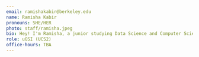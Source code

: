 ```yaml
---
email: ramishakabir@berkeley.edu
name: Ramisha Kabir
pronouns: SHE/HER
photo: staff/ramisha.jpeg
bio: Hey! I'm Ramisha, a junior studying Data Science and Computer Science. I've been with Data 8 since my first semester at Cal and I'm so excited to be here! Outside school, I enjoy rollercoasters, reading, going on walks, and attempting to cook. 
role: uGSI (UCS2)
office-hours: TBA
---
```

